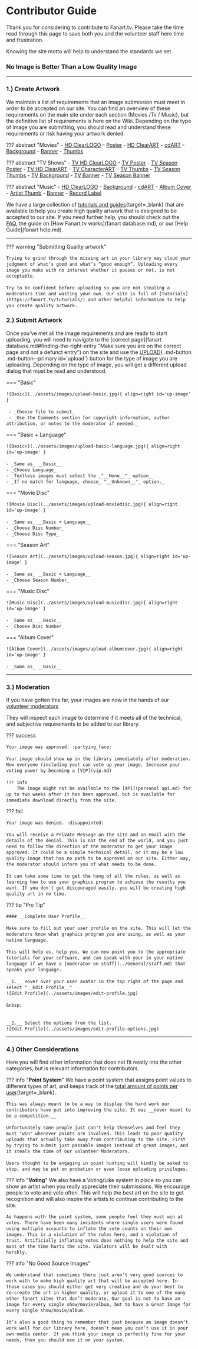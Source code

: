 # __Contributor Guide__

Thank you for considering to contribute to Fanart.tv. Please take the time read through this page to save both you and the volunteer staff here time and frustration. 

Knowing the site motto will help to understand the standards we set.

### **No Image is Better Than a Low Quality Image**

---

### __1.) Create Artwork__

We maintain a list of requirements that an image submission must meet in order to be accepted on our site. You can find an overview of these requirements on the main site under each section (Movies /Tv / Music), but the definitive list of requirements is here on the Wiki. Depending on the type of image you are submitting, you should read and understand these requirements or risk having your artwork denied.


??? abstract "Movies"
    - [HD ClearLOGO](../ImageTypes/Movies/hdmovielogo.md)
    - [Poster](../ImageTypes/Movies/movieposter.md)
    - [HD ClearART](../ImageTypes/Movies/hdmovieclearart.md)
    - [cdART](../ImageTypes/Movies/moviedisc.md)
    - [Background](../ImageTypes/Movies/moviebackground.md)
    - [Banner](../ImageTypes/Movies/moviebanner.md)
    - [Thumbs](../ImageTypes/Movies/moviethumb.md)


??? abstract "TV Shows"
    - [TV HD ClearLOGO](../ImageTypes/TV/hdtvlogo.md)
    - [TV Poster](../ImageTypes/TV/tvposter.md)
    - [TV Season Poster](../ImageTypes/TV/seasonposter.md)
    - [TV HD ClearART](../ImageTypes/TV/hdclearart.md)
    - [TV CharacterART](../ImageTypes/TV/characterart.md)
    - [TV Thumbs](../ImageTypes/TV/tvthumb.md)
    - [TV Season Thumbs](../ImageTypes/TV/seasonthumb.md)
    - [TV Background](../ImageTypes/TV/showbackground.md)
    - [TV Banner](../ImageTypes/TV/tvbanner.md)
    - [TV Season Banner](../ImageTypes/TV/seasonbanner.md)
 

??? abstract "Music"
    - [HD ClearLOGO](../ImageTypes/Music/hdmusiclogo.md)
    - [Background](../ImageTypes/Music/artistbackground.md)
    - [cdART](../ImageTypes/Music/cdart.md)
    - [Album Cover](../ImageTypes/Music/albumcover.md)
    - [Artist Thumb](../ImageTypes/Music/artistthumb.md)
    - [Banner](../ImageTypes/Music/musicbanner.md)
    - [Record Label](../ImageTypes/Music/musiclabel.md)


We have a large collection of [tutorials and guides](https://fanart.tv/tutorials/){target=_blank} that are available to help you create high quality artwork that is designed to be accepted to our site. If you need further help, you should check out the [FAQ](faq.md), the guide on [How Fanart.tv works](fanart database.md), or our [Help Guide](fanart help.md).



---

??? warning "Submitting Quality artwork"

    Trying to grind through the missing art in your library may cloud your judgment of what’s good and what’s “good enough“. Uploading every image you make with no interest whether it passes or not, is not acceptable.  

    Try to be confident before uploading so you are not stealing a moderators time and wasting your own. Our site is full of [Tutorials](https://fanart.tv/tutorials/) and other helpful information to help you create quality artwork. 


### __2.) Submit Artwork__

Once you've met all the image requirements and are ready to start uploading, you will need to navigate to the [correct page](fanart database.md#finding-the-right-entry "Make sure you are on the correct page and not a defunct entry") on the site and use the [UPLOAD](#submit-artwork){ .md-button .md-button--primary id='upload'} button for the type of image you are uploading. Depending on the type of image, you will get a different upload dialog that must be read and understood. 


=== "Basic"

    ![Basic](../assets/images/upload-basic.jpg){ align=right id='up-image' }

     - _Choose file to submit_
     - _Use the Comments section for copyright information, author attribution, or notes to the moderator if needed._

=== "Basic + Language"

    ![Basic+](../assets/images/upload-basic-language.jpg){ align=right id='up-image' }

    - _Same as_ __Basic__
    - _Choose Language_
    - _Textless images must select the _"__None__"_ option_
    - _If no match for language, choose_ "__Unknown__"_ option._

=== "Movie Disc"

    ![Movie Disc](../assets/images/upload-moviedisc.jpg){ align=right id='up-image' }

    - _Same as_ __Basic + Language__
    - _Choose Disc Number_
    - _Choose Disc Type_

=== "Season Art"

    ![Season Art](../assets/images/upload-season.jpg){ align=right id='up-image' }

    - _Same as_ __Basic + Language__
    - _Choose Season Number_

=== "Music Disc"

    ![Music Disc](../assets/images/upload-musicdisc.jpg){ align=right id='up-image' }

    - _Same as_ __Basic__
    - _Choose Disc Number_

=== "Album Cover"

    ![Album Cover](../assets/images/upload-albumcover.jpg){ align=right id='up-image' }

    - _Same as_ __Basic__


---

### __3.) Moderation__

If you have gotten this far, your images are now in the hands of our [volunteer moderators](../General/staff.md)

They will inspect each image to determine if it meets all of the technical, and subjective requirements to be added to our library.

??? success

    Your image was approved. :partying_face:

    Your image should show up in the library immediately after moderation. Now everyone (including you) can vote up your image. Increase your voting power by becoming a [VIP](vip.md)

    !!! info
        The image might not be available to the [API](personal api.md) for up to two weeks after it has been approved, but is available for immediate download directly from the site.


??? fail

    Your image was denied. :disappointed:

    You will receive a Private Message on the site and an email with the details of the denial. This is not the end of the world, and you just need to follow the direction of the moderator to get your image approved. It could be a simple technical detail, or it may be a low quality image that has no path to be approved on our site. Either way, the moderator should inform you of what needs to be done.

    It can take some time to get the hang of all the rules, as well as learning how to use your graphics program to achieve the results you want. If you don't get discouraged easily, you will be creating high quality art in no time.



??? tip "Pro Tip"

    #### __Complete User Profile__

    Make sure to fill out your user profile on the site. This will let the moderators know what graphics program you are using, as well as your native language. 

    This will help us, help you. We can now point you to the appropriate tutorials for your software, and can speak with your in your native language if we have a [moderator on staff](../General/staff.md) that speaks your language.

    __1.__ Hover over your user avatar in the top right of the page and select "__Edit Profile__"
    ![Edit Profile](../assets/images/edit-profile.jpg)
    
    &nbsp;  
    

    __2.__ Select the options from the list.
    ![Edit Profile](../assets/images/edit-profile-options.jpg)

---

### __4.) Other Considerations__

Here you will find other information that does not fit neatly into the other categories, but is relevant information for contributors.


??? info "__Point System__"
    We have a point system that assigns point values to different types of art, and keeps track of the [total amount of points per user](https://fanart.tv/contributors/){target=_blank}.

    This was always meant to be a way to display the hard work our contributors have put into improving the site. It was __never meant to be a competition.__
    
    Unfortunately some people just can't help themselves and feel they must "win" whenever points are involved. This leads to poor quality uploads that actually take away from contributing to the site. First by trying to submit just passable images instead of great images, and it steals the time of our volunteer Moderators. 
    
    Users thought to be engaging in point hunting will kindly be asked to stop, and may be put on probation or even loose uploading privileges. 


??? info "__Voting__"
    We also have a Voting/Like system in place so you can show an artist when you really appreciate their submissions. We encourage people to vote and vote often. This will help the best art on the site     to get recognition and will also inspire the artists to continue contributing to the site.
    
    As happens with the point system, some people feel they must win at votes. There have been many incidents where single users were found using multiple accounts to inflate the vote counts on their own     images. This is a violation of the rules here, and a violation of trust. Artificially inflating votes does nothing to help the site and most of the time hurts the site. Violators will be dealt with     harshly.


??? info "No Good Source Images"

    We understand that sometimes there just aren’t very good sources to work with to make high quality art that will be accepted here. In those cases you should either get very creative and do your best to re-create the art in higher quality, or upload it to one of the many other fanart sites that don’t moderate. Our goal is not to have an image for every single show/movie/album, but to have a Great Image for every single show/movie/album. 
    
    It’s also a good thing to remember that just because an image doesn’t work well for our library here, doesn’t mean you can’t use it in your own media center. If you think your image is perfectly fine for your needs, then you should use it on your system.

